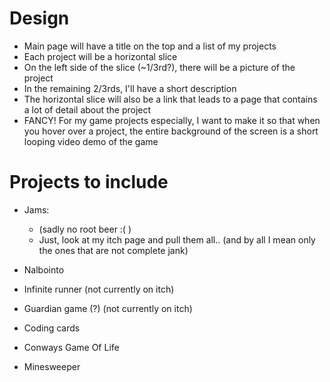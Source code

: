 # Design

-   Main page will have a title on the top and a list of my projects
-   Each project will be a horizontal slice
-   On the left side of the slice (~1/3rd?), there will be a picture of the project
-   In the remaining 2/3rds, I'll have a short description
-   The horizontal slice will also be a link that leads to a page that contains a lot of detail about the project
-   FANCY! For my game projects especially, I want to make it so that when you hover over a project, the entire background of the screen is a short looping video demo of the game

# Projects to include

-   Jams:

    -   (sadly no root beer :( )
    -   Just, look at my itch page and pull them all.. (and by all I mean only the ones that are not complete jank)

-   Nalbointo
-   Infinite runner (not currently on itch)
-   Guardian game (?) (not currently on itch)
-   Coding cards
-   Conways Game Of Life
-   Minesweeper
